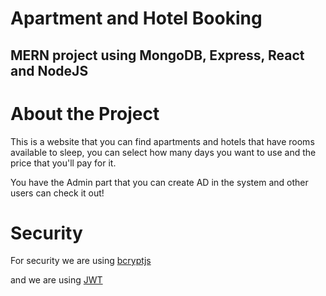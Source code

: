 # Apartment and Hotel Booking

## MERN project using MongoDB, Express, React and NodeJS

# About the Project
This is a website that you can find apartments and hotels that have rooms available to sleep, you can select how many days you want to use and the price that you'll pay for it.

You have the Admin part that you can create AD in the system and other users can check it out!

# Security

For security we are using [bcryptjs](https://www.npmjs.com/package/bcryptjs)

and we are using [JWT](https://www.npmjs.com/package/jsonwebtoken)